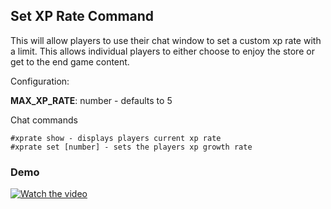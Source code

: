 ## Set XP Rate Command

This will allow players to use their chat window to set a custom xp rate with a limit. This allows individual players to either choose to enjoy the store or get to the end game content. 

Configuration: 

**MAX_XP_RATE**: number - defaults to 5

Chat commands

```
#xprate show - displays players current xp rate
#xprate set [number] - sets the players xp growth rate 

```

### Demo
[![Watch the video](https://img.youtube.com/vi/XSdfsm3qRIk/0.jpg)](https://youtu.be/nTQUwghvy5Q)
